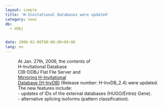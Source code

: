 ```yaml
---
layout: simple
title: 'H-Invitational Databases were updated'
category: news
db:
  - ddbj


date: 2006-02-08T00:00:00+09:00
lang: en
---
```


<dd>At Jan. 27th, 2006, the contents of<br> H-Invitational Database<br> CIB-DDBJ Flat File Server and<br> <a href="/whatsnew/whatsnew2009-e.html#091208">Mirroring H-Invitational<br> Database (H-InvDB)</a> (Release number: H-InvDB_2.4) were updated.
<dd>The new features include:
<dd>- updates of IDs of the external databases (HUGO/Entrez Gene).
<dd>- alternative splicing isoforms (pattern classification).</dd>
</dd>
</dd>
</dd>
